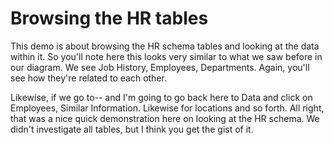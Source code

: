 # Browsing the HR tables

This demo is about browsing the HR schema tables and looking at the data within it. So you'll note here this looks very similar to what we saw before in our diagram. We see Job History, Employees, Departments. Again, you'll see how they're related to each other.

Likewise, if we go to-- and I'm going to go back here to Data and click on Employees, Similar Information. Likewise for locations and so forth. All right, that was a nice quick demonstration here on looking at the HR schema. We didn't investigate all tables, but I think you get the gist of it. 
